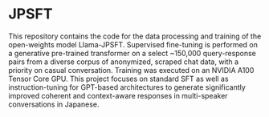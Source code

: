 # JPSFT

This repository contains the code for the data processing and training of the open-weights model Llama-JPSFT. Supervised fine-tuning is performed on a generative pre-trained transformer on a select ~150,000 query-response pairs from a diverse corpus of anonymized, scraped chat data, with a priority on casual conversation. Training was executed on an NVIDIA A100 Tensor Core GPU. This project focuses on standard SFT as well as instruction-tuning for GPT-based architectures to generate significantly improved coherent and context-aware responses in multi-speaker conversations in Japanese.
